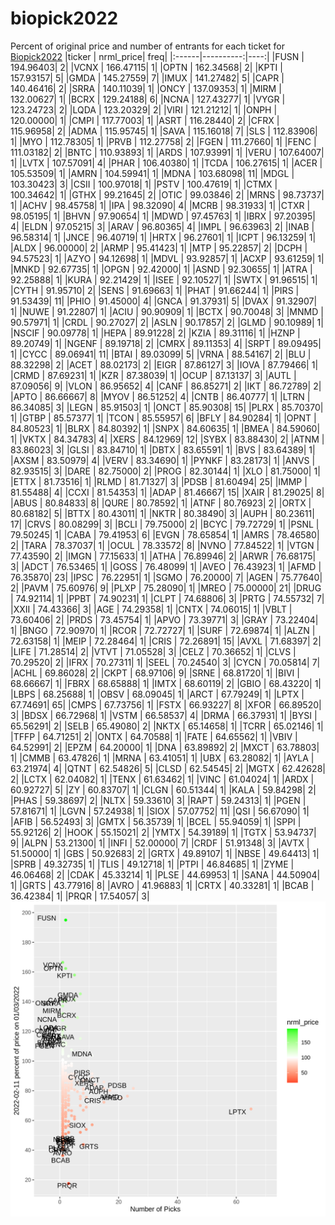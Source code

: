# biopick2022
Percent of original price and number of entrants for each ticket for [Biopick2022](https://twitter.com/hashtag/Biopick2022)
|ticker | nrml_price| freq|
|:------|----------:|----:|
|FUSN   |  194.96403|    2|
|VCNX   |  166.47115|    1|
|OPTN   |  162.34568|    2|
|KPTI   |  157.93157|    5|
|GMDA   |  145.27559|    7|
|IMUX   |  141.27482|    5|
|CAPR   |  140.46416|    2|
|SRRA   |  140.11039|    1|
|ONCY   |  137.09353|    1|
|MIRM   |  132.00627|    1|
|BCRX   |  129.24188|    6|
|NCNA   |  127.43277|    1|
|VYGR   |  123.24723|    2|
|LQDA   |  123.20329|    2|
|VIRI   |  121.21212|    1|
|ONPH   |  120.00000|    1|
|CMPI   |  117.77003|    1|
|ASRT   |  116.28440|    2|
|CFRX   |  115.96958|    2|
|ADMA   |  115.95745|    1|
|SAVA   |  115.16018|    7|
|SLS    |  112.83906|    1|
|MYO    |  112.78305|    1|
|PRVB   |  112.27758|    2|
|FGEN   |  111.27660|    1|
|FENC   |  111.03182|    2|
|BNTC   |  110.93893|    1|
|ARDS   |  107.93991|    1|
|VERU   |  107.64007|    1|
|LVTX   |  107.57091|    4|
|PHAR   |  106.40380|    1|
|TCDA   |  106.27615|    1|
|ACER   |  105.53509|    1|
|AMRN   |  104.59941|    1|
|MDNA   |  103.68098|   11|
|MDGL   |  103.30423|    3|
|CSII   |  100.97018|    1|
|PSTV   |  100.47619|    1|
|CTMX   |  100.34642|    1|
|GTHX   |   99.21645|    2|
|OTIC   |   99.03846|    2|
|MRNS   |   98.73737|    1|
|ACHV   |   98.45758|    1|
|IPA    |   98.32090|    4|
|MCRB   |   98.31933|    1|
|CTXR   |   98.05195|    1|
|BHVN   |   97.90654|    1|
|MDWD   |   97.45763|    1|
|IBRX   |   97.20395|    4|
|ELDN   |   97.05215|    3|
|ARAV   |   96.80365|    4|
|IMPL   |   96.63963|    2|
|INAB   |   96.58314|    1|
|JNCE   |   96.40719|    1|
|HRTX   |   96.27601|    1|
|ICPT   |   96.13259|    1|
|ALDX   |   96.00000|    2|
|ARMP   |   95.41423|    1|
|MTP    |   95.22857|    2|
|DCPH   |   94.57523|    1|
|AZYO   |   94.12698|    1|
|MDVL   |   93.92857|    1|
|ACXP   |   93.61259|    1|
|MNKD   |   92.67735|    1|
|OPGN   |   92.42000|    1|
|ASND   |   92.30655|    1|
|ATRA   |   92.25888|    1|
|KURA   |   92.21429|    1|
|ISEE   |   92.10527|    1|
|SWTX   |   91.96515|    1|
|CYTH   |   91.95710|    2|
|SENS   |   91.69663|    1|
|PHAT   |   91.66244|    1|
|PIRS   |   91.53439|   11|
|PHIO   |   91.45000|    4|
|GNCA   |   91.37931|    5|
|DVAX   |   91.32907|    1|
|NUWE   |   91.22807|    1|
|ACIU   |   90.90909|    1|
|BCTX   |   90.70048|    3|
|MNMD   |   90.57971|    1|
|CRDL   |   90.27027|    2|
|ASLN   |   90.17857|    2|
|GLMD   |   90.10989|    1|
|NSCIF  |   90.09778|    1|
|HEPA   |   89.91228|    2|
|KZIA   |   89.31116|    1|
|HZNP   |   89.20749|    1|
|NGENF  |   89.19718|    2|
|CMRX   |   89.11353|    4|
|SRPT   |   89.09495|    1|
|CYCC   |   89.06941|   11|
|BTAI   |   89.03099|    5|
|VRNA   |   88.54167|    2|
|BLU    |   88.32298|    2|
|ACET   |   88.02173|    2|
|EIGR   |   87.86127|    3|
|IOVA   |   87.79466|    1|
|CRMD   |   87.69231|    1|
|KZR    |   87.38039|    1|
|OCUP   |   87.13137|    3|
|AUTL   |   87.09056|    9|
|VLON   |   86.95652|    4|
|CANF   |   86.85271|    2|
|IKT    |   86.72789|    2|
|APTO   |   86.66667|    8|
|MYOV   |   86.51252|    4|
|CNTB   |   86.40777|    1|
|LTRN   |   86.34085|    3|
|LEGN   |   85.91503|    1|
|ONCT   |   85.90308|   15|
|PLRX   |   85.70370|    1|
|GTBP   |   85.57377|    1|
|TCON   |   85.55957|    6|
|BFLY   |   84.90284|    1|
|OPNT   |   84.80523|    1|
|BLRX   |   84.80392|    1|
|SNPX   |   84.60635|    1|
|BMEA   |   84.59060|    1|
|VKTX   |   84.34783|    4|
|XERS   |   84.12969|   12|
|SYBX   |   83.88430|    2|
|ATNM   |   83.86023|    3|
|GLSI   |   83.84710|    1|
|DBTX   |   83.65591|    1|
|BVS    |   83.64389|    1|
|AXSM   |   83.50979|    4|
|VERV   |   83.34690|    1|
|PYNKF  |   83.28173|    1|
|ANVS   |   82.93515|    3|
|DARE   |   82.75000|    2|
|PROG   |   82.30144|    1|
|XLO    |   81.75000|    1|
|ETTX   |   81.73516|    1|
|RLMD   |   81.71327|    3|
|PDSB   |   81.60494|   25|
|IMMP   |   81.55488|    4|
|CCXI   |   81.54353|    1|
|ADAP   |   81.46667|   15|
|XAIR   |   81.29025|    8|
|ABUS   |   80.84833|    8|
|QURE   |   80.78592|    1|
|ATNF   |   80.76923|    2|
|ORTX   |   80.68182|    5|
|BTTX   |   80.43011|    1|
|NKTR   |   80.38490|    3|
|AUPH   |   80.23611|   17|
|CRVS   |   80.08299|    3|
|BCLI   |   79.75000|    2|
|BCYC   |   79.72729|    1|
|PSNL   |   79.50245|    1|
|CABA   |   79.41953|    6|
|EVGN   |   78.65854|    1|
|AMRS   |   78.46580|    2|
|TARA   |   78.37037|    1|
|OCUL   |   78.33572|    8|
|NVNO   |   77.84522|    1|
|VTGN   |   77.43590|    2|
|IMGN   |   77.15633|    1|
|ATHA   |   76.89946|    2|
|ARWR   |   76.68175|    3|
|ADCT   |   76.53465|    1|
|GOSS   |   76.48099|    1|
|AVEO   |   76.43923|    1|
|AFMD   |   76.35870|   23|
|IPSC   |   76.22951|    1|
|SGMO   |   76.20000|    7|
|AGEN   |   75.77640|    2|
|PAVM   |   75.60976|    9|
|PLXP   |   75.28090|    1|
|MREO   |   75.00000|   21|
|DRUG   |   74.92114|    1|
|PPBT   |   74.90231|    1|
|CLPT   |   74.68806|    3|
|PRTG   |   74.55732|    7|
|XXII   |   74.43366|    3|
|AGE    |   74.29358|    1|
|CNTX   |   74.06015|    1|
|VBLT   |   73.60406|    2|
|PRDS   |   73.45754|    1|
|APVO   |   73.39771|    3|
|GRAY   |   73.22404|    1|
|BNGO   |   72.90970|    1|
|RCOR   |   72.72727|    1|
|SURF   |   72.69874|    1|
|ALZN   |   72.63158|    1|
|MEIP   |   72.28464|    1|
|CRIS   |   72.26891|   15|
|AVXL   |   71.68397|    2|
|LIFE   |   71.28514|    2|
|VTVT   |   71.05528|    3|
|CELZ   |   70.36652|    1|
|CLVS   |   70.29520|    2|
|IFRX   |   70.27311|    1|
|SEEL   |   70.24540|    3|
|CYCN   |   70.05814|    7|
|ACHL   |   69.86028|    2|
|CKPT   |   68.97106|    9|
|SRNE   |   68.81720|    1|
|BIVI   |   68.66667|    1|
|FBRX   |   68.65888|    1|
|IMTX   |   68.60119|    2|
|GBIO   |   68.43220|    1|
|LBPS   |   68.25688|    1|
|OBSV   |   68.09045|    1|
|ARCT   |   67.79249|    1|
|LPTX   |   67.74691|   65|
|CMPS   |   67.73756|    1|
|FSTX   |   66.93227|    8|
|XFOR   |   66.89520|    3|
|BDSX   |   66.72968|    1|
|VSTM   |   66.58537|    4|
|DRMA   |   66.37931|    1|
|BYSI   |   65.56291|    2|
|SELB   |   65.49080|    2|
|NKTX   |   65.14658|    1|
|TCRR   |   65.02146|    1|
|TFFP   |   64.71251|    2|
|ONTX   |   64.70588|    1|
|FATE   |   64.65562|    1|
|VBIV   |   64.52991|    2|
|EPZM   |   64.20000|    1|
|DNA    |   63.89892|    2|
|MXCT   |   63.78803|    1|
|CMMB   |   63.47826|    1|
|MRNA   |   63.41051|    1|
|UBX    |   63.28082|    1|
|AYLA   |   63.21974|    4|
|QTNT   |   62.54826|    5|
|CLSD   |   62.54545|    2|
|MGTX   |   62.42628|    2|
|LCTX   |   62.04082|    1|
|TENX   |   61.63462|    1|
|VINC   |   61.04024|    1|
|ARDX   |   60.92727|    5|
|ZY     |   60.83707|    1|
|CLGN   |   60.51344|    1|
|KALA   |   59.84298|    2|
|PHAS   |   59.38697|    2|
|NLTX   |   59.33610|    3|
|RAPT   |   59.24313|    1|
|PGEN   |   57.81671|    1|
|LGVN   |   57.24938|    1|
|SIOX   |   57.07752|   11|
|QSI    |   56.67090|    1|
|AFIB   |   56.52493|    3|
|GMTX   |   56.35739|    1|
|BCEL   |   55.94059|    1|
|SPPI   |   55.92126|    2|
|HOOK   |   55.15021|    2|
|YMTX   |   54.39189|    1|
|TGTX   |   53.94737|    9|
|ALPN   |   53.21300|    1|
|INFI   |   52.00000|    7|
|CRDF   |   51.91348|    3|
|AVTX   |   51.50000|    1|
|GBS    |   50.92683|    2|
|GRTX   |   49.89107|    1|
|NBSE   |   49.64413|    1|
|SPRB   |   49.32735|    1|
|TLIS   |   49.12718|    1|
|PTPI   |   46.84685|    1|
|ZYME   |   46.06468|    2|
|CDAK   |   45.33214|    1|
|PLSE   |   44.69953|    1|
|SANA   |   44.50904|    1|
|GRTS   |   43.77916|    8|
|AVRO   |   41.96883|    1|
|CRTX   |   40.33281|    1|
|BCAB   |   36.42384|    1|
|PRQR   |   17.54057|    3|
![retvspicks](biopicks.png?raw=true)
